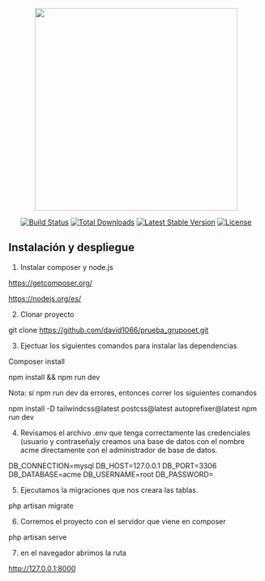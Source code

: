 <p align="center"><a href="https://laravel.com" target="_blank"><img src="https://raw.githubusercontent.com/laravel/art/master/logo-lockup/5%20SVG/2%20CMYK/1%20Full%20Color/laravel-logolockup-cmyk-red.svg" width="400"></a></p>

<p align="center">
<a href="https://travis-ci.org/laravel/framework"><img src="https://travis-ci.org/laravel/framework.svg" alt="Build Status"></a>
<a href="https://packagist.org/packages/laravel/framework"><img src="https://img.shields.io/packagist/dt/laravel/framework" alt="Total Downloads"></a>
<a href="https://packagist.org/packages/laravel/framework"><img src="https://img.shields.io/packagist/v/laravel/framework" alt="Latest Stable Version"></a>
<a href="https://packagist.org/packages/laravel/framework"><img src="https://img.shields.io/packagist/l/laravel/framework" alt="License"></a>
</p>

## Instalación y despliegue

1. Instalar composer y node.js

https://getcomposer.org/

https://nodejs.org/es/

2. Clonar proyecto

git clone https://github.com/david1066/prueba_grupooet.git

3. Ejectuar los siguientes comandos para instalar las dependencias  

Composer install 

npm install && npm run dev

Nota: sí npm run dev da errores, entonces correr los siguientes comandos

npm install -D tailwindcss@latest postcss@latest autoprefixer@latest
npm run dev

4. Revisamos el archivo .env que tenga correctamente las credenciales (usuario y contraseña)y creamos una base de datos con el nombre acme directamente con el administrador de base de datos.

DB_CONNECTION=mysql
DB_HOST=127.0.0.1
DB_PORT=3306
DB_DATABASE=acme
DB_USERNAME=root
DB_PASSWORD=

5. Ejecutamos la migraciones que nos creara las tablas.

php artisan migrate

6. Corremos el proyecto con el servidor que viene en composer

php artisan serve

7. en el navegador abrimos la ruta

http://127.0.0.1:8000